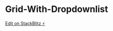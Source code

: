 # Grid-With-Dropdownlist

[Edit on StackBlitz ⚡️](https://stackblitz.com/edit/angular-xfsmng-1pcm4j)